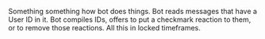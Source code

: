Something something how bot does things. 
Bot reads messages that have a User ID in it.
Bot compiles IDs, offers to put a checkmark reaction to them, or to remove those reactions.
All this in locked timeframes.